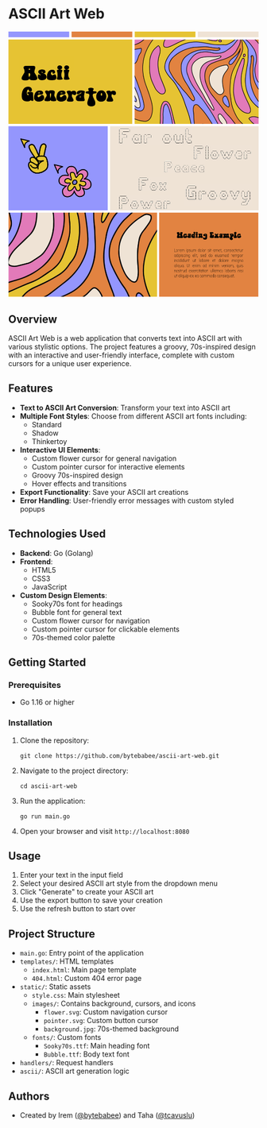 # ASCII Art Web

![ASCII Art Web](static/images/brand.png)

## Overview

ASCII Art Web is a web application that converts text into ASCII art with various stylistic options. The project features a groovy, 70s-inspired design with an interactive and user-friendly interface, complete with custom cursors for a unique user experience.

## Features

- **Text to ASCII Art Conversion**: Transform your text into ASCII art
- **Multiple Font Styles**: Choose from different ASCII art fonts including:
  - Standard
  - Shadow
  - Thinkertoy
- **Interactive UI Elements**:
  - Custom flower cursor for general navigation
  - Custom pointer cursor for interactive elements
  - Groovy 70s-inspired design
  - Hover effects and transitions
- **Export Functionality**: Save your ASCII art creations
- **Error Handling**: User-friendly error messages with custom styled popups

## Technologies Used

- **Backend**: Go (Golang)
- **Frontend**: 
  - HTML5
  - CSS3
  - JavaScript
- **Custom Design Elements**:
  - Sooky70s font for headings
  - Bubble font for general text
  - Custom flower cursor for navigation
  - Custom pointer cursor for clickable elements
  - 70s-themed color palette

## Getting Started

### Prerequisites

- Go 1.16 or higher

### Installation

1. Clone the repository:
   ```
   git clone https://github.com/bytebabee/ascii-art-web.git
   ```

2. Navigate to the project directory:
   ```
   cd ascii-art-web
   ```

3. Run the application:
   ```
   go run main.go
   ```

4. Open your browser and visit `http://localhost:8080`

## Usage

1. Enter your text in the input field
2. Select your desired ASCII art style from the dropdown menu
3. Click "Generate" to create your ASCII art
4. Use the export button to save your creation
5. Use the refresh button to start over

## Project Structure

- `main.go`: Entry point of the application
- `templates/`: HTML templates
  - `index.html`: Main page template
  - `404.html`: Custom 404 error page
- `static/`: Static assets
  - `style.css`: Main stylesheet
  - `images/`: Contains background, cursors, and icons
    - `flower.svg`: Custom navigation cursor
    - `pointer.svg`: Custom button cursor
    - `background.jpg`: 70s-themed background
  - `fonts/`: Custom fonts
    - `Sooky70s.ttf`: Main heading font
    - `Bubble.ttf`: Body text font
- `handlers/`: Request handlers
- `ascii/`: ASCII art generation logic

## Authors

- Created by Irem ([@bytebabee](https://github.com/bytebabee)) and Taha ([@tcavuslu](https://github.com/tcavuslu)) 
